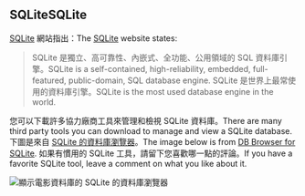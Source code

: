 ## <a name="sqlite"></a><span data-ttu-id="f5c31-101">SQLite</span><span class="sxs-lookup"><span data-stu-id="f5c31-101">SQLite</span></span>

<span data-ttu-id="f5c31-102">[SQLite](https://www.sqlite.org/) 網站指出：</span><span class="sxs-lookup"><span data-stu-id="f5c31-102">The [SQLite](https://www.sqlite.org/) website states:</span></span>

> <span data-ttu-id="f5c31-103">SQLite 是獨立、高可靠性、內嵌式、全功能、公用領域的 SQL 資料庫引擎。</span><span class="sxs-lookup"><span data-stu-id="f5c31-103">SQLite is a self-contained, high-reliability, embedded, full-featured, public-domain, SQL database engine.</span></span> <span data-ttu-id="f5c31-104">SQLite 是世界上最常使用的資料庫引擎。</span><span class="sxs-lookup"><span data-stu-id="f5c31-104">SQLite is the most used database engine in the world.</span></span>

<span data-ttu-id="f5c31-105">您可以下載許多協力廠商工具來管理和檢視 SQLite 資料庫。</span><span class="sxs-lookup"><span data-stu-id="f5c31-105">There are many third party tools you can download to manage and view a SQLite database.</span></span> <span data-ttu-id="f5c31-106">下圖是來自 [SQLite 的資料庫瀏覽器](https://sqlitebrowser.org/)。</span><span class="sxs-lookup"><span data-stu-id="f5c31-106">The image below is from [DB Browser for SQLite](https://sqlitebrowser.org/).</span></span> <span data-ttu-id="f5c31-107">如果有慣用的 SQLite 工具，請留下您喜歡哪一點的評論。</span><span class="sxs-lookup"><span data-stu-id="f5c31-107">If you have a favorite SQLite tool, leave a comment on what you like about it.</span></span>

![顯示電影資料庫的 SQLite 的資料庫瀏覽器](~/tutorials/first-mvc-app-xplat/working-with-sql/_static/dbb.png)
